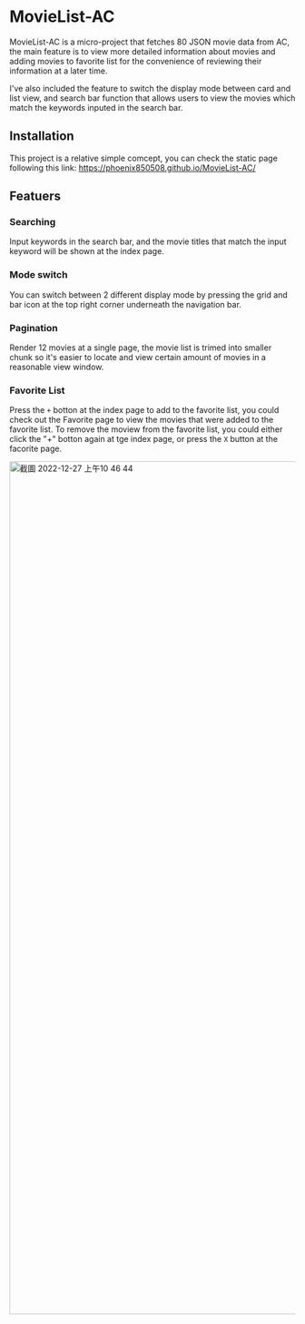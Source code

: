 # MovieList-AC

MovieList-AC is a micro-project that fetches 80 JSON movie data from AC, the main feature is to view more detailed information about movies and 
adding movies to favorite list for the convenience of reviewing their information at a later time. 

I've also included the feature to switch the display mode between card and list view, and search bar function that allows users to view the movies which match
the keywords inputed in the search bar.

## Installation
This project is a relative simple comcept, you can check the static page following this link: https://phoenix850508.github.io/MovieList-AC/

## Featuers
### Searching
Input keywords in the search bar, and the movie titles that match the input keyword will be shown at the index page.

### Mode switch
You can switch between 2 different display mode by pressing the grid and bar icon at the top right corner underneath the navigation bar.

### Pagination 
Render 12 movies at a single page, the movie list is trimed into smaller chunk so it's easier to locate and view certain amount of movies in a reasonable view window.

### Favorite List
Press the `+` botton at the index page to add to the favorite list, you could check out the Favorite page to view the movies that were added to the favorite list. To remove the moview from the favorite list, you could either click the "+" botton again at tge index page, or press the `X` button at the facorite page.

<img width="1504" alt="截圖 2022-12-27 上午10 46 44" src="https://user-images.githubusercontent.com/121414639/209603116-07c90dc5-fec8-48ff-ba6d-d8a9a2a440e7.png">
